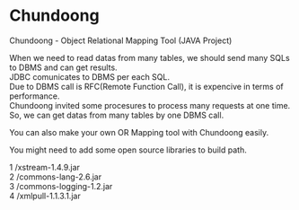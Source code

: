 # Chundoong
Chundoong - Object Relational Mapping Tool (JAVA Project) <br/>

When we need to read datas from many tables, we should send many SQLs to DBMS and can get results. <br/>
JDBC comunicates to DBMS per each SQL.  <br/>
Due to DBMS call is RFC(Remote Function Call), it is expencive in terms of performance.  <br/>
Chundoong invited some procesures to process many requests at one time. <br/>
So, we can get datas from many tables by one DBMS call. <br/>

You can also make your own OR Mapping tool with Chundoong easily. <br/>

You might need to add some open source libraries to build path. <br/>

1 /xstream-1.4.9.jar  <br/>
2 /commons-lang-2.6.jar  <br/>
3 /commons-logging-1.2.jar  <br/>
4 /xmlpull-1.1.3.1.jar  <br/>





